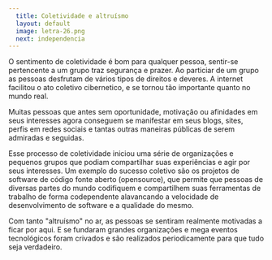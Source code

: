 ```yaml
---
  title: Coletividade e altruísmo
  layout: default
  image: letra-26.png
  next: independencia
---
```


O sentimento de coletividade é bom para qualquer pessoa, sentir-se pertencente a um grupo traz segurança e prazer. Ao particiar de um grupo as pessoas desfrutam de vários tipos de direitos e deveres. A internet facilitou o ato coletivo cibernetico, e se tornou tão importante quanto no mundo real.

Muitas pessoas que antes sem oportunidade, motivação ou afinidades em seus interesses agora conseguem se manifestar em seus blogs, sites, perfis em redes sociais e tantas outras maneiras públicas de serem admiradas e seguidas.

Esse processo de coletividade iniciou uma série de organizações e pequenos grupos que podiam compartilhar suas experiências e agir por seus interesses. Um exemplo do sucesso coletivo são os projetos de software de código fonte aberto (opensource), que permite que pessoas de diversas partes do mundo codifiquem e compartilhem suas ferramentas de trabalho de forma codependente alavancando a velocidade de desenvolvimento de software e a qualidade do mesmo.

Com tanto "altruísmo" no ar, as pessoas se sentiram realmente motivadas a ficar por aqui. E se fundaram grandes organizações e mega eventos tecnológicos foram crivados e são realizados periodicamente para que tudo seja verdadeiro.
